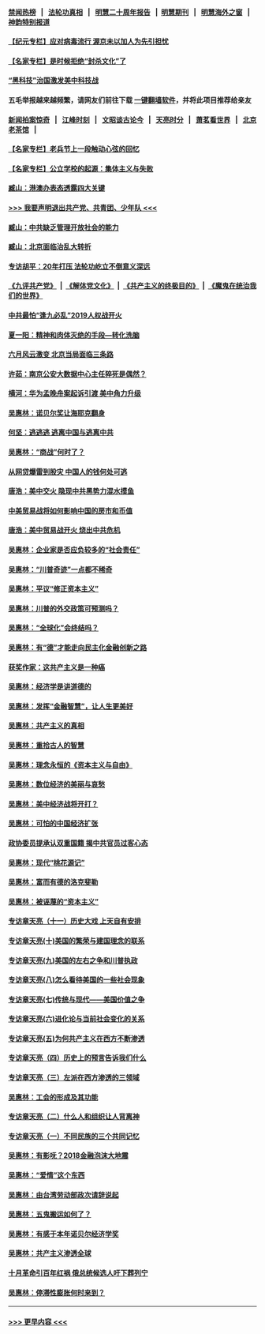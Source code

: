 #### [禁闻热榜](热点新闻.md?=0)  &nbsp;&nbsp;|&nbsp;&nbsp; [法轮功真相](https://github.com/gfw-breaker/truth/blob/master/README.md?=0) &nbsp;&nbsp;|&nbsp;&nbsp; [明慧二十周年报告](https://github.com/gfw-breaker/mh-reports/blob/master/README.md?=0) &nbsp;&nbsp;|&nbsp;&nbsp;[明慧期刊](https://github.com/gfw-breaker/mh-qikan) &nbsp;&nbsp;|&nbsp;&nbsp; [明慧海外之窗](https://github.com/gfw-breaker/mh-news/blob/master/README.md?=0) &nbsp;&nbsp;|&nbsp;&nbsp; [神韵特别报道](https://github.com/gfw-breaker/mh-news/blob/master/shenyun.md?=0)
#### [【纪元专栏】应对病毒流行 渥京未以加人为先引担忧](../pages/nsc423/n11875714.md?t=02240301) 
#### [【名家专栏】是时候拒绝“封杀文化”了](../pages/nsc423/n11814093.md?t=02240301) 
#### [“黑科技”治国激发美中科技战](../pages/nsc423/n11638056.md?t=02240301) 
#### 五毛举报越来越频繁，请网友们前往下载 [一键翻墙软件](https://github.com/gfw-breaker/ssr-accounts)，并将此项目推荐给亲友
#### [新闻拍案惊奇](https://github.com/gfw-breaker/banned-news/blob/master/pages/link4.md) &nbsp;&nbsp;|&nbsp;&nbsp; [江峰时刻](https://github.com/gfw-breaker/banned-news/blob/master/pages/link4.md) &nbsp;&nbsp;|&nbsp;&nbsp; [文昭谈古论今](https://github.com/gfw-breaker/banned-news/blob/master/pages/link4.md) &nbsp;&nbsp;|&nbsp;&nbsp; [天亮时分](https://github.com/gfw-breaker/banned-news/blob/master/pages/link4.md) &nbsp;&nbsp;|&nbsp;&nbsp; [萧茗看世界](https://github.com/gfw-breaker/banned-news/blob/master/pages/link4.md) &nbsp;&nbsp;|&nbsp;&nbsp; [北京老茶馆](https://github.com/gfw-breaker/banned-news/blob/master/pages/link4.md) &nbsp;&nbsp;|&nbsp;&nbsp; 
#### [【名家专栏】老兵节上一段触动心弦的回忆](../pages/nsc423/n11646016.md?t=02240301) 
#### [【名家专栏】公立学校的起源：集体主义与失败](../pages/nsc423/n11601833.md?t=02240301) 
#### [臧山：港澳办表态透露四大关键](../pages/nsc423/n11421628.md?t=02240301) 
#### [>>> 我要声明退出共产党、共青团、少年队 <<<](https://github.com/begood0513/goodnews/blob/master/quit/letter.md) 
#### [臧山：中共缺乏管理开放社会的能力](../pages/nsc423/n11407457.md?t=02240301) 
#### [臧山：北京面临治乱大转折](../pages/nsc423/n11406895.md?t=02240301) 
#### [专访胡平：20年打压 法轮功屹立不倒意义深远](../pages/nsc423/n11398800.md?t=02240301) 
#### [《九评共产党》](https://github.com/begood0513/9ping.md/blob/master/README.md) &nbsp;|&nbsp; [《解体党文化》](../../../../jtdwh.md/blob/master/README.md)  &nbsp;|&nbsp; [《共产主义的终极目的》](../../../../gczydzjmd.md/blob/master/README.md) &nbsp;|&nbsp; [《魔鬼在统治我们的世界》](../../../../mgztzwmdsj.md/blob/master/README.md) 
#### [中共最怕“逢九必乱”2019人权战开火](../pages/nsc423/n11385248.md?t=02240301) 
#### [夏一阳：精神和肉体灭绝的手段—转化洗脑](../pages/nsc423/n11368250.md?t=02240301) 
#### [六月风云激变 北京当局面临三条路](../pages/nsc423/n11313668.md?t=02240301) 
#### [许茹：南京公安大数据中心主任猝死是偶然？](../pages/nsc423/n11064744.md?t=02240301) 
#### [横河：华为孟晚舟案起诉引渡 美中角力升级](../pages/nsc423/n11027230.md?t=02240301) 
#### [吴惠林：诺贝尔奖让海耶克翻身](../pages/nsc423/n10890049.md?t=02240301) 
#### [何坚：逃逃逃 逃离中国与逃离中共](../pages/nsc423/n10592891.md?t=02240301) 
#### [吴惠林：“商战”何时了？](../pages/nsc423/n10573558.md?t=02240301) 
#### [从网贷爆雷到股灾 中国人的钱何处可逃](../pages/nsc423/n10572800.md?t=02240301) 
#### [唐浩：美中交火 隐现中共黑势力混水摸鱼](../pages/nsc423/n10544040.md?t=02240301) 
#### [中美贸易战将如何影响中国的房市和币值](../pages/nsc423/n10543697.md?t=02240301) 
#### [唐浩：美中贸易战开火 烧出中共危机](../pages/nsc423/n10540126.md?t=02240301) 
#### [吴惠林：企业家是否应负较多的“社会责任”](../pages/nsc423/n10535022.md?t=02240301) 
#### [吴惠林：“川普奇迹”一点都不稀奇](../pages/nsc423/n10512808.md?t=02240301) 
#### [吴惠林：平议“修正资本主义”](../pages/nsc423/n10495724.md?t=02240301) 
#### [吴惠林：川普的外交政策可预测吗？](../pages/nsc423/n10462387.md?t=02240301) 
#### [吴惠林：“全球化”会终结吗？](../pages/nsc423/n10452838.md?t=02240301) 
#### [吴惠林：有“德”才能走向民主化金融创新之路](../pages/nsc423/n10432292.md?t=02240301) 
#### [获奖作家：这共产主义是一种癌](../pages/nsc423/n10431541.md?t=02240301) 
#### [吴惠林：经济学是讲道德的](../pages/nsc423/n10398014.md?t=02240301) 
#### [吴惠林：发挥“金融智慧”，让人生更美好](../pages/nsc423/n10375019.md?t=02240301) 
#### [吴惠林：共产主义的真相](../pages/nsc423/n10351394.md?t=02240301) 
#### [吴惠林：重拾古人的智慧](../pages/nsc423/n10337691.md?t=02240301) 
#### [吴惠林：理念永恒的《资本主义与自由》](../pages/nsc423/n10316274.md?t=02240301) 
#### [吴惠林：数位经济的美丽与哀愁](../pages/nsc423/n10292946.md?t=02240301) 
#### [吴惠林：美中经济战将开打？](../pages/nsc423/n10258825.md?t=02240301) 
#### [吴惠林：可怕的中国经济扩张](../pages/nsc423/n10219147.md?t=02240301) 
#### [政协委员提承认双重国籍 揭中共官员过客心态](../pages/nsc423/n10208809.md?t=02240301) 
#### [吴惠林：现代“桃花源记”](../pages/nsc423/n10185234.md?t=02240301) 
#### [吴惠林：富而有德的洛克斐勒](../pages/nsc423/n10142264.md?t=02240301) 
#### [吴惠林：被诬蔑的“资本主义”](../pages/nsc423/n10124816.md?t=02240301) 
#### [专访章天亮（十一）历史大戏 上天自有安排](../pages/nsc423/n10094905.md?t=02240301) 
#### [专访章天亮(十)美国的繁荣与建国理念的联系](../pages/nsc423/n10094899.md?t=02240301) 
#### [专访章天亮(九)美国的左右之争和川普执政](../pages/nsc423/n10094889.md?t=02240301) 
#### [专访章天亮(八)怎么看待美国的一些社会现象](../pages/nsc423/n10094857.md?t=02240301) 
#### [专访章天亮(七)传统与现代——美国价值之争](../pages/nsc423/n10093140.md?t=02240301) 
#### [专访章天亮(六)进化论与当前社会变化的关系](../pages/nsc423/n10092036.md?t=02240301) 
#### [专访章天亮(五)为何共产主义在西方不断渗透](../pages/nsc423/n10083620.md?t=02240301) 
#### [专访章天亮（四）历史上的预言告诉我们什么](../pages/nsc423/n10083606.md?t=02240301) 
#### [专访章天亮（三）左派在西方渗透的三领域](../pages/nsc423/n10081115.md?t=02240301) 
#### [吴惠林：工会的形成及其功能](../pages/nsc423/n10080633.md?t=02240301) 
#### [专访章天亮（二）什么人和组织让人背离神](../pages/nsc423/n10076637.md?t=02240301) 
#### [专访章天亮（一）不同民族的三个共同记忆](../pages/nsc423/n10074188.md?t=02240301) 
#### [吴惠林：有影呒？2018金融泡沫大地震](../pages/nsc423/n10040534.md?t=02240301) 
#### [吴惠林：“爱情”这个东西](../pages/nsc423/n10019423.md?t=02240301) 
#### [吴惠林：由台湾劳动部政次请辞说起](../pages/nsc423/n9979679.md?t=02240301) 
#### [吴惠林：五鬼搬运如何了？](../pages/nsc423/n9925338.md?t=02240301) 
#### [吴惠林：有感于本年诺贝尔经济学奖](../pages/nsc423/n9871883.md?t=02240301) 
#### [吴惠林：共产主义渗透全球](../pages/nsc423/n9812748.md?t=02240301) 
#### [十月革命引百年红祸 俄总统候选人吁下葬列宁](../pages/nsc423/n9810182.md?t=02240301) 
#### [吴惠林：停滞性膨胀何时来到？](../pages/nsc423/n9764136.md?t=02240301) 

----
#### [ >>> 更早内容 <<< ](../indexes/nsc423-earlier.md)
